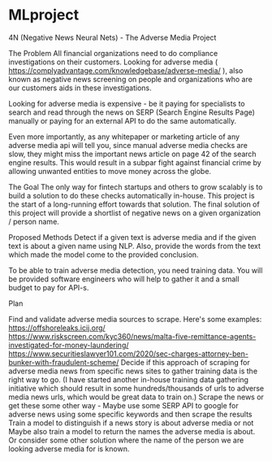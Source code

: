 # MLproject
4N (Negative News Neural Nets) - The Adverse Media Project

The Problem
All financial organizations need to do compliance investigations on their customers. Looking for adverse media ( https://complyadvantage.com/knowledgebase/adverse-media/ ), also known as negative news screening on people and organizations who are our customers aids in these investigations.

Looking for adverse media is expensive - be it paying for specialists to search and read through the news on SERP (Search Engine Results Page) manually or paying for an external API to do the same automatically. 

Even more importantly, as any whitepaper or marketing article of any adverse media api will tell you, since manual adverse media checks are slow, they might miss the important news article on page 42 of the search engine results. This would result in a subpar fight against financial crime by allowing unwanted entities to move money across the globe. 

The Goal
The only way for fintech startups and others to grow scalably is to build a solution to do these checks automatically in-house. This project is the start of a long-running effort towards that solution. The final solution of this project will provide a shortlist of negative news on a given organization / person name.

Proposed Methods
Detect if a given text is adverse media and if the given text is about a given name using NLP. Also, provide the words from the text which made the model come to the provided conclusion.

To be able to train adverse media detection, you need training data. You will be provided software engineers who will help to gather it and a small budget to pay for API-s.


Plan

Find and validate adverse media sources to scrape. Here's some examples:
https://offshoreleaks.icij.org/
https://www.riskscreen.com/kyc360/news/malta-five-remittance-agents-investigated-for-money-laundering/
https://www.securitieslawyer101.com/2020/sec-charges-attorney-ben-bunker-with-fraudulent-scheme/
Decide if this approach of scraping for adverse media news from specific news sites to gather training data is the right way to go.  (I have started another in-house training data gathering initiative which should result in some hundreds/thousands of urls to adverse media news urls, which would be great data to train on.)
Scrape the news or get these some other way - Maybe use some SERP API to google for adverse news using some specific keywords and then scrape the results
Train a model to distinguish if a news story is about adverse media or not
Maybe also train a model to return the names the adverse media is about. Or consider some other solution where the name of the person we are looking adverse media for is known.





